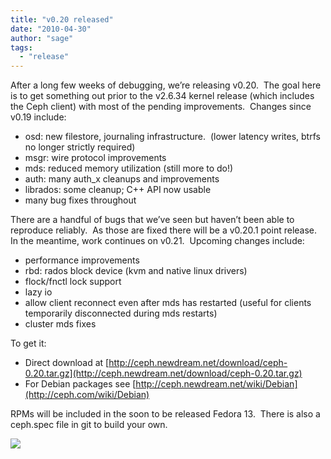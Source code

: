 ```yaml
---
title: "v0.20 released"
date: "2010-04-30"
author: "sage"
tags: 
  - "release"
---
```


After a long few weeks of debugging, we’re releasing v0.20.  The goal here is to get something out prior to the v2.6.34 kernel release (which includes the Ceph client) with most of the pending improvements.  Changes since v0.19 include:

- osd: new filestore, journaling infrastructure.  (lower latency writes, btrfs no longer strictly required)
- msgr: wire protocol improvements
- mds: reduced memory utilization (still more to do!)
- auth: many auth\_x cleanups and improvements
- librados: some cleanup; C++ API now usable
- many bug fixes throughout

There are a handful of bugs that we’ve seen but haven’t been able to reproduce reliably.  As those are fixed there will be a v0.20.1 point release.  In the meantime, work continues on v0.21.  Upcoming changes include:

- performance improvements
- rbd: rados block device (kvm and native linux drivers)
- flock/fnctl lock support
- lazy io
- allow client reconnect even after mds has restarted (useful for clients temporarily disconnected during mds restarts)
- cluster mds fixes

To get it:

- Direct download at [http://ceph.newdream.net/download/ceph-0.20.tar.gz](http://ceph.newdream.net/download/ceph-0.20.tar.gz)
- For Debian packages see [http://ceph.newdream.net/wiki/Debian](http://ceph.com/wiki/Debian)

RPMs will be included in the soon to be released Fedora 13.  There is also a ceph.spec file in git to build your own.

![](http://track.hubspot.com/__ptq.gif?a=268973&k=14&bu=http://ceph.com&r=http://ceph.com/releases/v0-20-released/&bvt=rss&p=wordpress)
